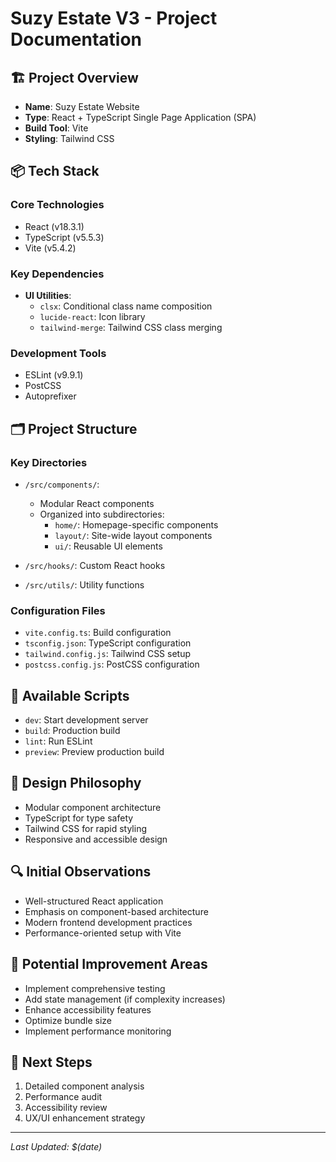 # Suzy Estate V3 - Project Documentation

## 🏗️ Project Overview
- **Name**: Suzy Estate Website
- **Type**: React + TypeScript Single Page Application (SPA)
- **Build Tool**: Vite
- **Styling**: Tailwind CSS

## 📦 Tech Stack
### Core Technologies
- React (v18.3.1)
- TypeScript (v5.5.3)
- Vite (v5.4.2)

### Key Dependencies
- **UI Utilities**:
  - `clsx`: Conditional class name composition
  - `lucide-react`: Icon library
  - `tailwind-merge`: Tailwind CSS class merging

### Development Tools
- ESLint (v9.9.1)
- PostCSS
- Autoprefixer

## 🗂️ Project Structure
### Key Directories
- `/src/components/`: 
  - Modular React components
  - Organized into subdirectories:
    - `home/`: Homepage-specific components
    - `layout/`: Site-wide layout components
    - `ui/`: Reusable UI elements

- `/src/hooks/`: Custom React hooks
- `/src/utils/`: Utility functions

### Configuration Files
- `vite.config.ts`: Build configuration
- `tsconfig.json`: TypeScript configuration
- `tailwind.config.js`: Tailwind CSS setup
- `postcss.config.js`: PostCSS configuration

## 🚀 Available Scripts
- `dev`: Start development server
- `build`: Production build
- `lint`: Run ESLint
- `preview`: Preview production build

## 🎨 Design Philosophy
- Modular component architecture
- TypeScript for type safety
- Tailwind CSS for rapid styling
- Responsive and accessible design

## 🔍 Initial Observations
- Well-structured React application
- Emphasis on component-based architecture
- Modern frontend development practices
- Performance-oriented setup with Vite

## 🚧 Potential Improvement Areas
- Implement comprehensive testing
- Add state management (if complexity increases)
- Enhance accessibility features
- Optimize bundle size
- Implement performance monitoring

## 📝 Next Steps
1. Detailed component analysis
2. Performance audit
3. Accessibility review
4. UX/UI enhancement strategy

---

*Last Updated: $(date)*
